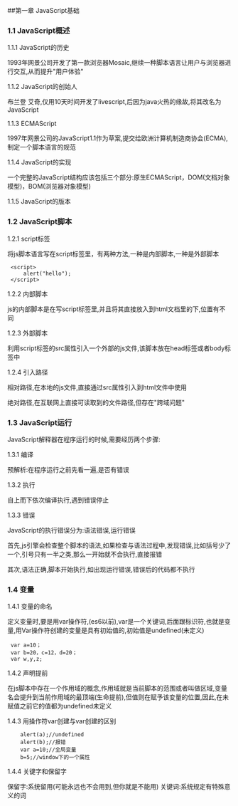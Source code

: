 ##第一章 JavaScript基础

### 1.1 JavaScript概述

1.1.1 JavaScript的历史

1993年网景公司开发了第一款浏览器Mosaic,继续一种脚本语言让用户与浏览器进行交互,从而提升"用户体验"

1.1.2 JavaScript的创始人

布兰登 艾奇,仅用10天时间开发了livescript,后因为java火热的缘故,将其改名为JavaScript

1.1.3 ECMAScript

1997年网景公司的JavaScript1.1作为草案,提交给欧洲计算机制造商协会(ECMA),制定一个脚本语言的规范

1.1.4 JavaScript的实现

一个完整的JavaScript结构应该包括三个部分:原生ECMAScript，DOM(文档对象模型)，BOM(浏览器对象模型)

1.1.5 JavaScript的版本

### 1.2 JavaScript脚本

1.2.1 script标签

将js脚本语言写在script标签里，有两种方法,一种是内部脚本,一种是外部脚本

     <script>   
         alert("hello");
     </script>

1.2.2 内部脚本

js的内部脚本是在写script标签里,并且将其直接放入到html文档里的<!DOCTYPE html>下,位置有不同

1.2.3 外部脚本

利用script标签的src属性引入一个外部的js文件,该脚本放在head标签或者body标签中

  <script src="外部脚本.js"></script>

1.2.4 引入路径

相对路径,在本地的js文件,直接通过src属性引入到html文件中使用

绝对路径,在互联网上直接可读取到的文件路径,但存在"跨域问题"

### 1.3 JavaScript运行

JavaScript解释器在程序运行的时候,需要经历两个步骤:

1.3.1 编译

预解析:在程序运行之前先看一遍,是否有错误

1.3.2 执行

自上而下依次编译执行,遇到错误停止

1.3.3 错误

JavaScript的执行错误分为:语法错误,运行错误

首先,js引擎会检查整个脚本的语法,如果检查与语法过程中,发现错误,比如括号少了一个,引号只有一半之类,那么一开始就不会执行,直接报错

其次,语法正确,脚本开始执行,如出现运行错误,错误后的代码都不执行

### 1.4 变量

1.4.1 变量的命名

定义变量时,要是用var操作符,(es6以前),var是一个关键词,后面跟标识符,也就是变量,用Var操作符创建的变量是具有初始值的,初始值是undefined(未定义)

     var a=10；
     var b=20，c=12，d=20；
     var w,y,z;
     

1.4.2 声明提前

在js脚本中存在一个作用域的概念,作用域就是当前脚本的范围或者叫做区域,变量名会提升到当前作用域的最顶端(生命提前),但值则在赋予该变量的位置,因此,在未赋值之前它的值都为undefined未定义

1.4.3 用操作符var创建与var创建的区别

        alert(a);//undefined
        alert(b);//报错
        var a=10;//全局变量
        b=5;//window下的一个属性

1.4.4 关键字和保留字

保留字:系统留用(可能永远也不会用到,但你就是不能用)
关键词:系统规定有特殊意义的词

